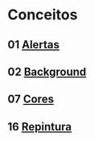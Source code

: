 
# Conceitos

## 01 [Alertas](./05_01_alertas.md)

## 02 [Background](./05_02_background.md)

## 07 [Cores](./05_07_cores.md)

## 16 [Repintura](./05_16_repintura.md)
